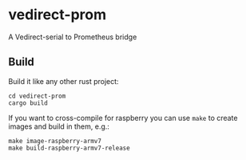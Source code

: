 # vedirect-prom
A Vedirect-serial to Prometheus bridge

## Build

Build it like any other rust project:

    cd vedirect-prom
    cargo build

If you want to cross-compile for raspberry you can use
`make` to create images and build in them, e.g.:

    make image-raspberry-armv7
    make build-raspberry-armv7-release
